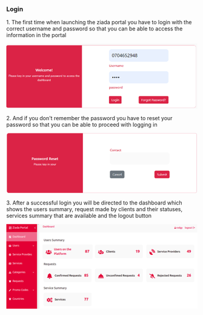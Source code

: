 <h3>Login </h3>
<p> 1. The first time when launching the ziada portal you have to login with the correct username and password so that you can be able to access the information in the portal</p>

![Screenshot](images/img1.png)

<p> 2. And if you don't remember the password you have to reset your password so that you can be able to proceed with logging in  </p>

![Screenshot](images/img2.png)

<p> 3. After a successful login you will be directed to the dashboard which shows the users summary, request made by clients and their statuses, services summary that are available and the logout button</p>

![Screenshot](images/img3.png)

